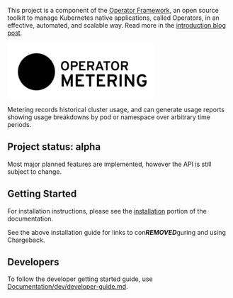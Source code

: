 This project is a component of the [Operator Framework](https://github.com/operator-framework), an open source toolkit to manage Kubernetes native applications, called Operators, in an effective, automated, and scalable way.
Read more in the [introduction blog post](https://coreos.com/blog/introducing-operator-framework).

<img src="Documentation/operator_logo_metering_color.svg" height="125px"></img>

Metering records historical cluster usage, and can generate usage reports showing usage breakdowns by pod or namespace over arbitrary time periods.

## Project status: alpha

Most major planned features are implemented, however the API is still subject to change.

## Getting Started

For installation instructions, please see the [installation](Documentation/install-metering.md) portion of the documentation.

See the above installation guide for links to con***REMOVED***guring and using Chargeback.

## Developers

To follow the developer getting started guide, use [Documentation/dev/developer-guide.md](Documentation/dev/developer-guide.md).
